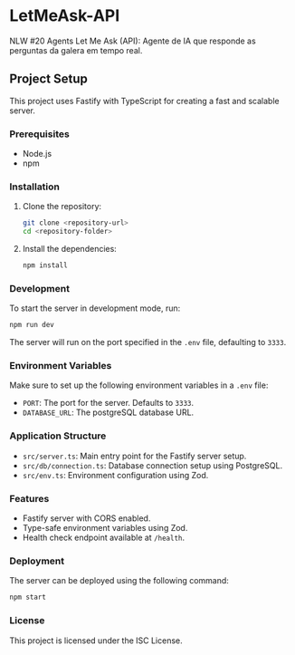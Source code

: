 
# LetMeAsk-API

NLW #20 Agents Let Me Ask (API): Agente de IA que responde as perguntas da galera em tempo real.

## Project Setup

This project uses Fastify with TypeScript for creating a fast and scalable server.

### Prerequisites

- Node.js
- npm

### Installation

1. Clone the repository:
   ```bash
   git clone <repository-url>
   cd <repository-folder>
   ```

2. Install the dependencies:
   ```bash
   npm install
   ```

### Development

To start the server in development mode, run:
```bash
npm run dev
```

The server will run on the port specified in the `.env` file, defaulting to `3333`.

### Environment Variables

Make sure to set up the following environment variables in a `.env` file:
- `PORT`: The port for the server. Defaults to `3333`.
- `DATABASE_URL`: The postgreSQL database URL.

### Application Structure

- `src/server.ts`: Main entry point for the Fastify server setup.
- `src/db/connection.ts`: Database connection setup using PostgreSQL.
- `src/env.ts`: Environment configuration using Zod.

### Features

- Fastify server with CORS enabled.
- Type-safe environment variables using Zod.
- Health check endpoint available at `/health`.

### Deployment

The server can be deployed using the following command:
```bash
npm start
```

### License

This project is licensed under the ISC License.
